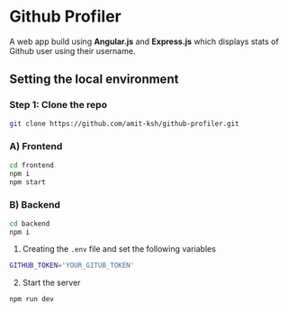 # Github Profiler

A web app build using **Angular.js** and **Express.js** which displays stats of Github user using their username.

## Setting the local environment

### Step 1: Clone the repo

```bash
git clone https://github.com/amit-ksh/github-profiler.git
```

### A) Frontend

```bash
cd frontend
npm i
npm start
```

### B) Backend

```bash
cd backend
npm i
```

1) Creating the `.env` file and set the following variables

```bash
GITHUB_TOKEN='YOUR_GITUB_TOKEN'
```

2) Start the server

```bash
npm run dev
```
